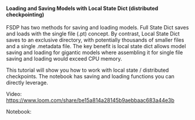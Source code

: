 #### Loading and Saving Models with Local State Dict (distributed checkpointing)

FSDP has two methods for saving and loading models. Full State Dict saves and loads with the single file (.pt) concept.
By contrast, Local State Dict saves to an exclusive directory, with potentially thousands of smaller files and a single .metadata file. The key benefit is local state dict allows model saving and loading for gigantic models where assembling it for single file saving and loading would exceed CPU memory.

This tutorial will show you how to work with local state / distributed checkpoints. The notebook has saving and loading functions you can directly leverage.

Video: https://www.loom.com/share/be15a814a28145b9aebbaac683a44e3b

Notebook:

